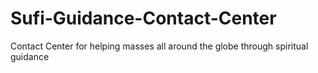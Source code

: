 # Sufi-Guidance-Contact-Center
Contact Center for helping masses all around the globe through spiritual guidance
